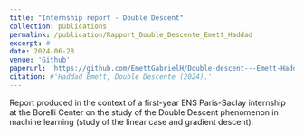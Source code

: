 ```yaml
---
title: "Internship report - Double Descent"
collection: publications
permalink: /publication/Rapport_Double_Descente_Emett_Haddad
excerpt: #
date: 2024-06-28
venue: 'Github'
paperurl: 'https://github.com/EmettGabrielH/Double-descent---Emett-Haddad/blob/main/Rapport_Double_Descente_Emett_Haddad.pdf'
citation: #'Haddad Emett, Double Descente (2024).'
---
```


Report produced in the context of a first-year ENS Paris-Saclay internship at the Borelli Center on the study of the Double Descent phenomenon in machine learning (study of the linear case and gradient descent).